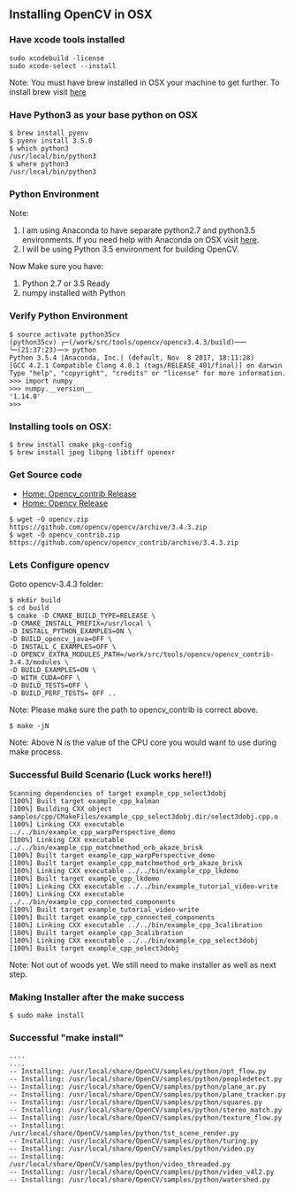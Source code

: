 ## Installing OpenCV in OSX ##

###  Have xcode tools installed ###
```
sudo xcodebuild -license
sudo xcode-select --install
```
Note: You must have brew installed in OSX your machine to get further. To install brew visit [here](https://brew.sh/)

### Have Python3 as your base python on OSX ###
```
$ brew install pyenv
$ pyenv install 3.5.0
$ which python3
/usr/local/bin/python3
$ where python3
/usr/local/bin/python3
```




### Python Environment ###

Note: 
1. I am using Anaconda to have separate python2.7 and python3.5 environments. If you need help with Anaconda on OSX visit [here](https://github.com/Avkash/mldl/blob/master/pages/anaconda_tips.md).
2. I will be using Python 3.5 environment for building OpenCV. 

Now Make sure you have:
1. Python 2.7 or 3.5 Ready
2. numpy installed with Python

### Verify Python Environment ###
```
$ source activate python35cv
(python35cv) ┌─(/work/src/tools/opencv/opencv3.4.3/build)───
└─(21:37:23)──> python
Python 3.5.4 |Anaconda, Inc.| (default, Nov  8 2017, 18:11:28)
[GCC 4.2.1 Compatible Clang 4.0.1 (tags/RELEASE_401/final)] on darwin
Type "help", "copyright", "credits" or "license" for more information.
>>> import numpy
>>> numpy.__version__
'1.14.0'
>>>
```

### Installing tools on OSX: ###
```
$ brew install cmake pkg-config
$ brew install jpeg libpng libtiff openexr
```
### Get Source code ###

- [Home: Opencv_contrib Release](https://github.com/opencv/opencv_contrib/releases)
- [Home: Opencv Release](https://opencv.org/releases.html)


```
$ wget -O opencv.zip https://github.com/opencv/opencv/archive/3.4.3.zip
$ wget -O opencv_contrib.zip https://github.com/opencv/opencv_contrib/archive/3.4.3.zip

```

### Lets Configure opencv ###

Goto opencv-3.4.3 folder:
```
$ mkdir build
$ cd build
$ cmake -D CMAKE_BUILD_TYPE=RELEASE \
-D CMAKE_INSTALL_PREFIX=/usr/local \
-D INSTALL_PYTHON_EXAMPLES=ON \
-D BUILD_opencv_java=OFF \
-D INSTALL_C_EXAMPLES=OFF \
-D OPENCV_EXTRA_MODULES_PATH=/work/src/tools/opencv/opencv_contrib-3.4.3/modules \
-D BUILD_EXAMPLES=ON \
-D WITH_CUDA=OFF \
-D BUILD_TESTS=OFF \
-D BUILD_PERF_TESTS= OFF ..
```
Note: Please make sure the path to opencv_contrib is correct above. 

```
$ make -jN
```
Note: Above N is the value of the CPU core you would want to use during make process.

### Successful Build Scenario (Luck works here!!) ###
```
Scanning dependencies of target example_cpp_select3dobj
[100%] Built target example_cpp_kalman
[100%] Building CXX object samples/cpp/CMakeFiles/example_cpp_select3dobj.dir/select3dobj.cpp.o
[100%] Linking CXX executable ../../bin/example_cpp_warpPerspective_demo
[100%] Linking CXX executable ../../bin/example_cpp_matchmethod_orb_akaze_brisk
[100%] Built target example_cpp_warpPerspective_demo
[100%] Built target example_cpp_matchmethod_orb_akaze_brisk
[100%] Linking CXX executable ../../bin/example_cpp_lkdemo
[100%] Built target example_cpp_lkdemo
[100%] Linking CXX executable ../../bin/example_tutorial_video-write
[100%] Linking CXX executable ../../bin/example_cpp_connected_components
[100%] Built target example_tutorial_video-write
[100%] Built target example_cpp_connected_components
[100%] Linking CXX executable ../../bin/example_cpp_3calibration
[100%] Built target example_cpp_3calibration
[100%] Linking CXX executable ../../bin/example_cpp_select3dobj
[100%] Built target example_cpp_select3dobj
```
Note: Not out of woods yet. We still need to make installer as well as next step.

### Making Installer after the make success ###
```
$ sudo make install
```

### Successful "make install" ###
```
....
....
-- Installing: /usr/local/share/OpenCV/samples/python/opt_flow.py
-- Installing: /usr/local/share/OpenCV/samples/python/peopledetect.py
-- Installing: /usr/local/share/OpenCV/samples/python/plane_ar.py
-- Installing: /usr/local/share/OpenCV/samples/python/plane_tracker.py
-- Installing: /usr/local/share/OpenCV/samples/python/squares.py
-- Installing: /usr/local/share/OpenCV/samples/python/stereo_match.py
-- Installing: /usr/local/share/OpenCV/samples/python/texture_flow.py
-- Installing: /usr/local/share/OpenCV/samples/python/tst_scene_render.py
-- Installing: /usr/local/share/OpenCV/samples/python/turing.py
-- Installing: /usr/local/share/OpenCV/samples/python/video.py
-- Installing: /usr/local/share/OpenCV/samples/python/video_threaded.py
-- Installing: /usr/local/share/OpenCV/samples/python/video_v4l2.py
-- Installing: /usr/local/share/OpenCV/samples/python/watershed.py
```




